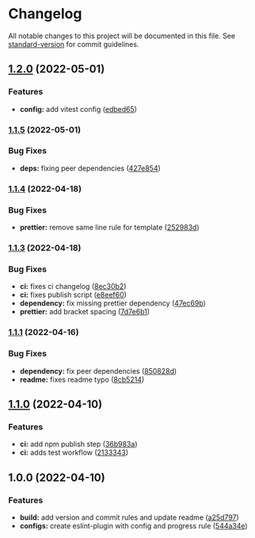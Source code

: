 # Changelog

All notable changes to this project will be documented in this file. See [standard-version](https://github.com/conventional-changelog/standard-version) for commit guidelines.

## [1.2.0](https://github.com/dvcol/eslint-plugin-presets/compare/v1.1.5...v1.2.0) (2022-05-01)


### Features

* **config:** add vitest config ([edbed65](https://github.com/dvcol/eslint-plugin-presets/commit/edbed65d1ecac0f2589bc035daaff2e0af36afda))

### [1.1.5](https://github.com/dvcol/eslint-plugin-presets/compare/v1.1.4...v1.1.5) (2022-05-01)


### Bug Fixes

* **deps:** fixing peer dependencies ([427e854](https://github.com/dvcol/eslint-plugin-presets/commit/427e854d3fbbae5dd451762127af13ee31ef228f))

### [1.1.4](https://github.com/dvcol/eslint-plugin-presets/compare/v1.1.3...v1.1.4) (2022-04-18)


### Bug Fixes

* **prettier:** remove same line rule for template ([252983d](https://github.com/dvcol/eslint-plugin-presets/commit/252983da8eadd5d73098c6e805d50fc1eaf3ee5b))

### [1.1.3](https://github.com/dvcol/eslint-plugin-presets/compare/v1.1.1...v1.1.3) (2022-04-18)


### Bug Fixes

* **ci:** fixes ci changelog ([8ec30b2](https://github.com/dvcol/eslint-plugin-presets/commit/8ec30b213e5b42cdc9454418dd1ef87053b2107f))
* **ci:** fixes publish script ([e8eef60](https://github.com/dvcol/eslint-plugin-presets/commit/e8eef60413c21015e7f775794df3e1489207ab03))
* **dependency:** fix missing prettier dependency ([47ec69b](https://github.com/dvcol/eslint-plugin-presets/commit/47ec69b65f6e2c140ad8980fcb3a4238d1b6a55e))
* **prettier:** add bracket spacing ([7d7e6b1](https://github.com/dvcol/eslint-plugin-presets/commit/7d7e6b10c9c3a29f08e92786b27c2ff8a12da7c6))

### [1.1.1](https://github.com/dvcol/eslint-plugin-presets/compare/v1.1.0...v1.1.1) (2022-04-16)


### Bug Fixes

* **dependency:** fix peer dependencies ([850828d](https://github.com/dvcol/eslint-plugin-presets/commit/850828d39cf0820459991f7bf341ad513c0beeb8))
* **readme:** fixes readme typo ([8cb5214](https://github.com/dvcol/eslint-plugin-presets/commit/8cb5214db7cc16655f59f52616c88156bb6b1b0b))

## [1.1.0](https://github.com/dvcol/eslint-plugin-presets/compare/v1.0.0...v1.1.0) (2022-04-10)


### Features

* **ci:** add npm publish step ([36b983a](https://github.com/dvcol/eslint-plugin-presets/commit/36b983aac19cda4b0a6be94b60dd81e71d518ce1))
* **ci:** adds test workflow ([2133343](https://github.com/dvcol/eslint-plugin-presets/commit/213334372d8a992ce93d22d2b9d6382ec4d8721c))

## 1.0.0 (2022-04-10)


### Features

* **build:** add version and commit rules and update readme ([a25d797](https://github.com/dvcol/eslint-plugin-presets/commit/a25d79795dc182a577b72b1ca5d15d3f3944fd3f))
* **configs:** create eslint-plugin with config and progress rule ([544a34e](https://github.com/dvcol/eslint-plugin-presets/commit/544a34e1d4451784848327a9831a7ed42c2db9b2))
